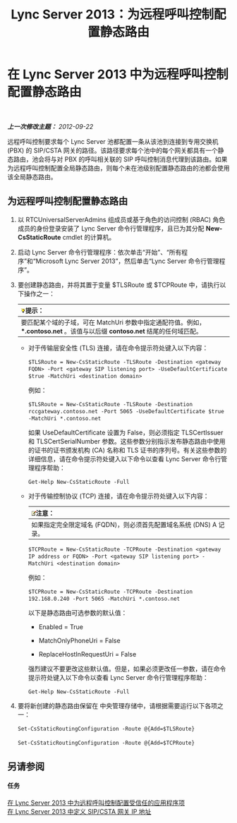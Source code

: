 ﻿---
title: Lync Server 2013：为远程呼叫控制配置静态路由
TOCTitle: 为远程呼叫控制配置静态路由
ms:assetid: f7003023-443d-48ee-989b-71e8b0b0abbd
ms:mtpsurl: https://technet.microsoft.com/zh-cn/library/Gg615051(v=OCS.15)
ms:contentKeyID: 49314773
ms.date: 05/19/2016
mtps_version: v=OCS.15
ms.translationtype: HT
---

# 在 Lync Server 2013 中为远程呼叫控制配置静态路由

 

_**上一次修改主题：** 2012-09-22_

远程呼叫控制要求每个 Lync Server 池都配置一条从该池到连接到专用交换机 (PBX) 的 SIP/CSTA 网关的路径。该路径要求每个池中的每个网关都具有一个静态路由，池会将与对 PBX 的呼叫相关联的 SIP 呼叫控制消息代理到该路由。如果为远程呼叫控制配置全局静态路由，则每个未在池级别配置静态路由的池都会使用该全局静态路由。

## 为远程呼叫控制配置静态路由

1.  以 RTCUniversalServerAdmins 组成员或基于角色的访问控制 (RBAC) 角色成员的身份登录安装了 Lync Server 命令行管理程序，且已为其分配 **New-CsStaticRoute** cmdlet 的计算机。

2.  启动 Lync Server 命令行管理程序：依次单击“开始”、“所有程序”和“Microsoft Lync Server 2013”，然后单击“Lync Server 命令行管理程序”。

3.  要创建静态路由，并将其置于变量 $TLSRoute 或 $TCPRoute 中，请执行以下操作之一：
    
    <table>
    <thead>
    <tr class="header">
    <th><img src="images/Gg398094.tip(OCS.15).gif" title="tip" alt="tip" />提示：</th>
    </tr>
    </thead>
    <tbody>
    <tr class="odd">
    <td>要匹配某个域的子域，可在 MatchUri 参数中指定通配符值。例如， <strong>*.contoso.net</strong> 。该值与以后缀 <strong>contoso.net</strong> 结尾的任何域匹配。</td>
    </tr>
    </tbody>
    </table>
    
      - 对于传输层安全性 (TLS) 连接，请在命令提示符处键入以下内容：
        
            $TLSRoute = New-CsStaticRoute -TLSRoute -Destination <gateway FQDN> -Port <gateway SIP listening port> -UseDefaultCertificate $true -MatchUri <destination domain>
        
        例如：
        
            $TLSRoute = New-CsStaticRoute -TLSRoute -Destination rccgateway.contoso.net -Port 5065 -UseDefaultCertificate $true -MatchUri *.contoso.net
        
        如果 UseDefaultCertificate 设置为 False，则必须指定 TLSCertIssuer 和 TLSCertSerialNumber 参数。这些参数分别指示发布静态路由中使用的证书的证书颁发机构 (CA) 名称和 TLS 证书的序列号。有关这些参数的详细信息，请在命令提示符处键入以下命令以查看 Lync Server 命令行管理程序帮助：
        
            Get-Help New-CsStaticRoute -Full
    
      - 对于传输控制协议 (TCP) 连接，请在命令提示符处键入以下内容：
        
        <table>
        <thead>
        <tr class="header">
        <th><img src="images/Dn783119.note(OCS.15).gif" title="note" alt="note" />注意：</th>
        </tr>
        </thead>
        <tbody>
        <tr class="odd">
        <td>如果指定完全限定域名 (FQDN)，则必须首先配置域名系统 (DNS) A 记录。</td>
        </tr>
        </tbody>
        </table>
        
            $TCPRoute = New-CsStaticRoute -TCPRoute -Destination <gateway IP address or FQDN> -Port <gateway SIP listening port> -MatchUri <destination domain>
        
        例如：
        
            $TCPRoute = New-CsStaticRoute -TCPRoute -Destination 192.168.0.240 -Port 5065 -MatchUri *.contoso.net
        
        以下是静态路由可选参数的默认值：
        
          - Enabled = True
        
          - MatchOnlyPhoneUri = False
        
          - ReplaceHostInRequestUri = False
        
        强烈建议不要更改这些默认值。但是，如果必须更改任一参数，请在命令提示符处键入以下命令以查看 Lync Server 命令行管理程序帮助：
        
            Get-Help New-CsStaticRoute -Full

4.  要将新创建的静态路由保留在 中央管理存储中，请根据需要运行以下各项之一：
    
        Set-CsStaticRoutingConfiguration -Route @{Add=$TLSRoute}
    
        Set-CsStaticRoutingConfiguration -Route @{Add=$TCPRoute}

## 另请参阅

#### 任务

[在 Lync Server 2013 中为远程呼叫控制配置受信任的应用程序项](lync-server-2013-configure-a-trusted-application-entry-for-remote-call-control.md)  
[在 Lync Server 2013 中定义 SIP/CSTA 网关 IP 地址](lync-server-2013-define-a-sip-csta-gateway-ip-address.md)


